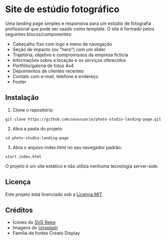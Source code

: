 # Site de estúdio fotográfico

Uma landing page simples e responsiva para um estúdio de fotografia profissional que pode ser usado como template. O site é formado pelos seguintes blocos/componentes:

- Cabeçalho fixo com logo e menu de navegação
- Seção de impacto (ou "hero") com um slider
- Trajetória, objetivo e compromissos da empresa fictícia
- Informações sobre a locação e os serviços oferecidos
- Portfólio/galeria de fotos 4x4
- Depoimentos de clientes recentes
- Contato com e-mail, telefone e endereço
- Footer

## Instalação

1. Clone o repositório:
```
git clone https://github.com/seuusuario/photo-studio-landing-page.git
```

2. Abra a pasta do projeto:
```
cd photo-studio-landing-page
```

3. Abra o arquivo index.html no seu navegador padrão:
```
start index.html
```
O projeto é um site estático e não utiliza nenhuma tecnologia server-side.

## Licença

Este projeto está licenciado sob a [Licença MIT](https://github.com/marianarfm/photo-studio-landing-page/blob/main/LICENSE).

## Créditos

- Ícones do [SVG Repo](https://www.svgrepo.com/)
- Imagens do [Unsplash](https://unsplash.com/)
- Família de fontes Creato Display
